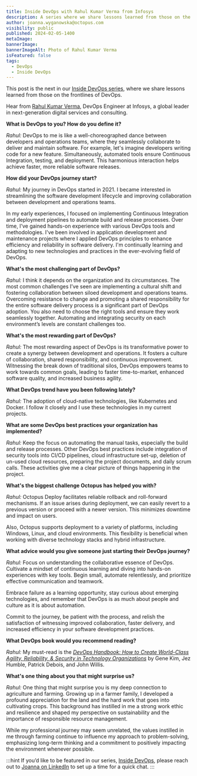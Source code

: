 ```yaml
---
title: Inside DevOps with Rahul Kumar Verma from Infosys
description: A series where we share lessons learned from those on the frontlines of DevOps. This post features Rahul Kumar Verma of Infosys.
author: joanna.wyganowska@octopus.com
visibility: public
published: 2024-02-05-1400
metaImage: 
bannerImage: 
bannerImageAlt: Photo of Rahul Kumar Verma
isFeatured: false
tags: 
  - DevOps
  - Inside DevOps
---
```


This post is the next in our [Inside DevOps series](https://octopus.com/blog/tag/Inside%20DevOps), where we share lessons learned from those on the frontlines of DevOps.  

Hear from [Rahul Kumar Verma](https://www.linkedin.com/in/rahul-kumar-verma-558812161/), DevOps Engineer at Infosys, a  global leader in next-generation digital services and consulting.

**What is DevOps to you? How do you define it?**

*Rahul:* DevOps to me is like a well-choreographed dance between developers and operations teams, where they seamlessly collaborate to deliver and maintain software. For example, let's imagine developers writing code for a new feature. Simultaneously, automated tools ensure Continuous Integration, testing, and deployment. This harmonious interaction helps achieve faster, more reliable software releases.

**How did your DevOps journey start?**

*Rahul:* My journey in DevOps started in 2021. I became interested in streamlining the software development lifecycle and improving collaboration between development and operations teams. 

In my early experiences, I focused on implementing Continuous Integration and deployment pipelines to automate build and release processes. Over time, I’ve gained hands-on experience with various DevOps tools and methodologies. I've been involved in application development and maintenance projects where I applied DevOps principles to enhance efficiency and reliability in software delivery. I'm continually learning and adapting to new technologies and practices in the ever-evolving field of DevOps.

**What's the most challenging part of DevOps?**

*Rahul:* I think it depends on the organization and its circumstances. The most common challenges I’ve seen are implementing a cultural shift and fostering collaboration between siloed development and operations teams. Overcoming resistance to change and promoting a shared responsibility for the entire software delivery process is a significant part of DevOps adoption. You also need to choose the right tools and ensure they work seamlessly together. Automating and integrating security on each environment’s levels are constant challenges too.

**What's the most rewarding part of DevOps?**

*Rahul:* The most rewarding aspect of DevOps is its transformative power to create a synergy between development and operations. It fosters a culture of collaboration, shared responsibility, and continuous improvement. Witnessing the break down of traditional silos, DevOps empowers teams to work towards common goals, leading to faster time-to-market, enhanced software quality, and increased business agility. 

**What DevOps trend have you been following lately?**

*Rahul:* The adoption of cloud-native technologies, like Kubernetes and Docker. I follow it closely and I use these technologies in my current projects.

**What are some DevOps best practices your organization has implemented?**

*Rahul:* Keep the focus on automating the manual tasks, especially the build and release processes. Other DevOps best practices include integration of security tools into CI/CD pipelines, cloud infrastructure set-up, deletion of un-used cloud resources, preparing the project documents, and daily scrum calls. These activities give me a clear picture of things happening in the project.

**What's the biggest challenge Octopus has helped you with?**

*Rahul:* Octopus Deploy facilitates reliable rollback and roll-forward mechanisms. If an issue arises during deployment, we can easily revert to a previous version or proceed with a newer version. This minimizes downtime and impact on users.

Also, Octopus supports deployment to a variety of platforms, including Windows, Linux, and cloud environments. This flexibility is beneficial when working with diverse technology stacks and hybrid infrastructure.

**What advice would you give someone just starting their DevOps journey?**

*Rahul:*  Focus on understanding the collaborative essence of DevOps. Cultivate a mindset of continuous learning and diving into hands-on experiences with key tools. Begin small, automate relentlessly, and prioritize effective communication and teamwork. 

Embrace failure as a learning opportunity, stay curious about emerging technologies, and remember that DevOps is as much about people and culture as it is about automation. 

Commit to the journey, be patient with the process, and relish the satisfaction of witnessing improved collaboration, faster delivery, and increased efficiency in your software development practices.

**What DevOps book would you recommend reading?**

*Rahul:*  My must-read is the *[DevOps Handbook: How to Create World-Class Agility, Reliability, & Security in Technology Organizations](https://octopus.com/devops/reading-list/#the-devops-handbook)* by Gene Kim, Jez Humble, Patrick Debois, and John Willis.

**What's one thing about you that might surprise us?**

*Rahul:* One thing that might surprise you is my deep connection to agriculture and farming. Growing up in a farmer family, I developed a profound appreciation for the land and the hard work that goes into cultivating crops. This background has instilled in me a strong work ethic and resilience and shaped my perspective on sustainability and the importance of responsible resource management. 

While my professional journey may seem unrelated, the values instilled in me through farming continue to influence my approach to problem-solving, emphasizing long-term thinking and a commitment to positively impacting the environment whenever possible.

:::hint
If you’d like to be featured in our series, [Inside DevOps](https://octopus.com/blog/tag/Inside%20DevOps), please reach out to [Joanna on LinkedIn](https://www.linkedin.com/in/joannawyganowska/) to set up a time for a quick chat.
:::